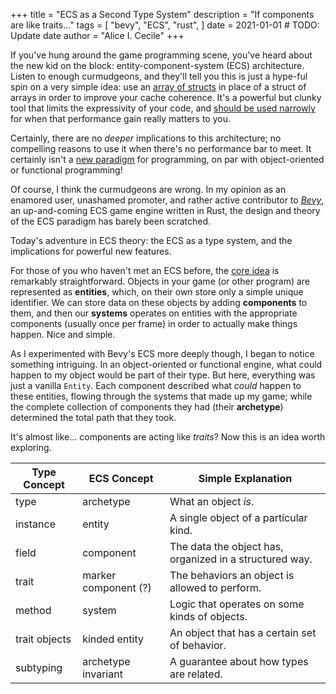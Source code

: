 +++
title = "ECS as a Second Type System"
description = "If components are like traits..."
tags = [
    "bevy",
    "ECS",
    "rust",
]
date = 2021-01-01 # TODO: Update date
author = "Alice I. Cecile"
+++

If you've hung around the game programming scene, you've heard about the new kid on the block: entity-component-system (ECS) architecture.
Listen to enough curmudgeons, and they'll tell you this is just a hype-ful spin on a very simple idea: use an [array of structs](https://www.reddit.com/r/gamedev/comments/87ikb9/ecs_newb_seeking_clarity/) in place of a struct of arrays in order to improve your cache coherence.
It's a powerful but clunky tool that limits the expressivity of your code, and [should be used narrowly](https://godotengine.org/article/why-isnt-godot-ecs-based-game-engine) for when that performance gain really matters to you.

Certainly, there are no *deeper* implications to this architecture; no compelling reasons to use it when there's no performance bar to meet.
It certainly isn't a [new paradigm](https://ajmmertens.medium.com/ecs-from-tool-to-paradigm-350587cdf216)
for programming, on par with object-oriented or functional programming!

Of course, I think the curmudgeons are wrong.
In my opinion as an enamored user, unashamed promoter, and rather active contributor to [*Bevy*](https://bevyengine.org/), an up-and-coming ECS game engine written in Rust, the design and theory of the ECS paradigm has barely been scratched.

Today's adventure in ECS theory: the ECS as a type system, and the implications for powerful new features.

For those of you who haven't met an ECS before, the [core idea](https://ianjk.com/ecs-in-rust/) is remarkably straightforward.
Objects in your game (or other program) are represented as **entities**, which, on their own store only a simple unique identifier.
We can store data on these objects by adding **components** to them, and then our **systems** operates on entities with the appropriate components (usually once per frame) in order to actually make things happen.
Nice and simple.

As I experimented with Bevy's ECS more deeply though, I began to notice something intriguing.
In an object-oriented or functional engine, what could happen to my object would be part of their type.
But here, everything was just a vanilla `Entity`.
Each component described what *could* happen to these entities, flowing through the systems that made up my game; while the complete collection of components they had (their **archetype**) determined the total path that they took.

It's almost like... components are acting like *traits*? Now this is an idea worth exploring.

| Type Concept  | ECS Concept          | Simple Explanation                                      |
| ------------- | -------------------- | ------------------------------------------------------- |
| type          | archetype            | What an object *is*.                                    |
| instance      | entity               | A single object of a particular kind.                   |
| field         | component            | The data the object has, organized in a structured way. |
| trait         | marker component (?) | The behaviors an object is allowed to perform.          |
| method        | system               | Logic that operates on some kinds of objects.           |
| trait objects | kinded entity        | An object that has a certain set of behavior.           |
| subtyping     | archetype invariant  | A guarantee about how types are related.                |

